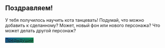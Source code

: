 ## Поздравляем!

У тебя получилось научить кота танцевать! Подумай, что можно добавить к сделанному? Может, новый фон или нового персонажа? Что может делать другой персонаж?

<a href="/scratchtutorial/10.html" class="btn" style="background-color: #159957; background-image: linear-gradient(120deg, #155799, #159957);">Предыдущий</a>
